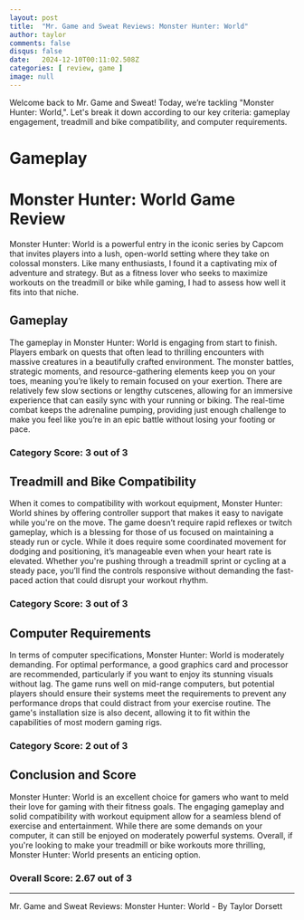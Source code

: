 ```yaml
---
layout: post
title:  "Mr. Game and Sweat Reviews: Monster Hunter: World"
author: taylor
comments: false
disqus: false
date:   2024-12-10T00:11:02.508Z
categories: [ review, game ]
image: null
---
```


Welcome back to Mr. Game and Sweat! Today, we’re tackling "Monster Hunter: World,". Let's break it down according to our key criteria: gameplay engagement, treadmill and bike compatibility, and computer requirements.

# Gameplay

# Monster Hunter: World Game Review

Monster Hunter: World is a powerful entry in the iconic series by Capcom that invites players into a lush, open-world setting where they take on colossal monsters. Like many enthusiasts, I found it a captivating mix of adventure and strategy. But as a fitness lover who seeks to maximize workouts on the treadmill or bike while gaming, I had to assess how well it fits into that niche.

## Gameplay

The gameplay in Monster Hunter: World is engaging from start to finish. Players embark on quests that often lead to thrilling encounters with massive creatures in a beautifully crafted environment. The monster battles, strategic moments, and resource-gathering elements keep you on your toes, meaning you’re likely to remain focused on your exertion. There are relatively few slow sections or lengthy cutscenes, allowing for an immersive experience that can easily sync with your running or biking. The real-time combat keeps the adrenaline pumping, providing just enough challenge to make you feel like you’re in an epic battle without losing your footing or pace.

### Category Score: 3 out of 3

## Treadmill and Bike Compatibility

When it comes to compatibility with workout equipment, Monster Hunter: World shines by offering controller support that makes it easy to navigate while you're on the move. The game doesn’t require rapid reflexes or twitch gameplay, which is a blessing for those of us focused on maintaining a steady run or cycle. While it does require some coordinated movement for dodging and positioning, it’s manageable even when your heart rate is elevated. Whether you're pushing through a treadmill sprint or cycling at a steady pace, you’ll find the controls responsive without demanding the fast-paced action that could disrupt your workout rhythm.

### Category Score: 3 out of 3

## Computer Requirements

In terms of computer specifications, Monster Hunter: World is moderately demanding. For optimal performance, a good graphics card and processor are recommended, particularly if you want to enjoy its stunning visuals without lag. The game runs well on mid-range computers, but potential players should ensure their systems meet the requirements to prevent any performance drops that could distract from your exercise routine. The game's installation size is also decent, allowing it to fit within the capabilities of most modern gaming rigs.

### Category Score: 2 out of 3

## Conclusion and Score

Monster Hunter: World is an excellent choice for gamers who want to meld their love for gaming with their fitness goals. The engaging gameplay and solid compatibility with workout equipment allow for a seamless blend of exercise and entertainment. While there are some demands on your computer, it can still be enjoyed on moderately powerful systems. Overall, if you're looking to make your treadmill or bike workouts more thrilling, Monster Hunter: World presents an enticing option.

### Overall Score: 2.67 out of 3

---

Mr. Game and Sweat Reviews: Monster Hunter: World - By Taylor Dorsett
